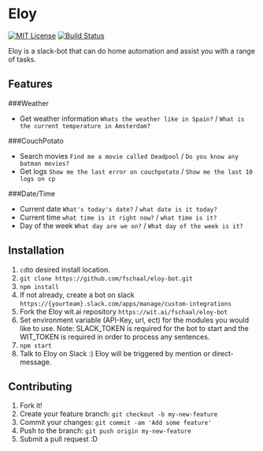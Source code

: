 # Eloy
[![MIT License][license-image]][license-url] [![Build Status][travis-image]][travis-url]

Eloy is a slack-bot that can do home automation and assist you with a range of tasks.

## Features

###Weather
  - Get weather information
    `Whats the weather like in Spain?` / `What is the current temperature in Amsterdam?`

###CouchPotato
  - Search movies
    `Find me a movie called Deadpool` / `Do you know any batman movies?`
  - Get logs 
    `Show me the last error on couchpotato` / `Show me the last 10 logs on cp`

###Date/Time
  - Current date
    `What's today's date?` / `what date is it today?`
  - Current time
    `what time is it right now?` / `what time is it?`
  - Day of the week
    `What day are we on?` / `What day of the week is it?`

## Installation
1.  `cd`to desired install location.
2.  `git clone https://github.com/fschaal/eloy-bot.git`
3.  `npm install`
4.  If not already, create a bot on slack `https://{yourteam}.slack.com/apps/manage/custom-integrations`
5.  Fork the Eloy wit.ai repository `https://wit.ai/fschaal/eloy-bot`
6.  Set environment variable (API-Key, url, ect) for the modules you would like to use. 
    Note: SLACK_TOKEN is required for the bot to start and the WIT_TOKEN is required in order to process any sentences.
7.  `npm start`
8.  Talk to Eloy on Slack :) Eloy will be triggered by mention or direct-message.

## Contributing
1. Fork it!
2. Create your feature branch: `git checkout -b my-new-feature`
3. Commit your changes: `git commit -am 'Add some feature'`
4. Push to the branch: `git push origin my-new-feature`
5. Submit a pull request :D

[license-image]: http://img.shields.io/badge/license-MIT-blue.svg?style=flat
[license-url]: LICENSE

[travis-url]: https://travis-ci.org/fschaal/eloy-bot
[travis-image]: https://travis-ci.org/fschaal/eloy-bot.svg?branch=master
